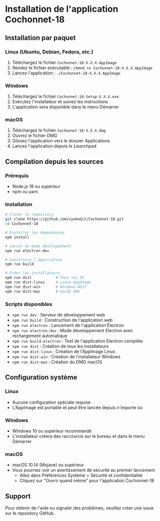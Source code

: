 # Installation de l'application Cochonnet-18

## Installation par paquet

### Linux (Ubuntu, Debian, Fedora, etc.)
1. Téléchargez le fichier `Cochonnet-18-X.X.X.AppImage`
2. Rendez le fichier exécutable : `chmod +x Cochonnet-18-X.X.X.AppImage`
3. Lancez l'application : `./Cochonnet-18-X.X.X.AppImage`

### Windows
1. Téléchargez le fichier `Cochonnet-18-Setup-X.X.X.exe`
2. Exécutez l'installateur et suivez les instructions
3. L'application sera disponible dans le menu Démarrer

### macOS
1. Téléchargez le fichier `Cochonnet-18-X.X.X.dmg`
2. Ouvrez le fichier DMG
3. Glissez l'application vers le dossier Applications
4. Lancez l'application depuis le Launchpad

## Compilation depuis les sources

### Prérequis
- Node.js 18 ou supérieur
- npm ou yarn

### Installation
```bash
# Cloner le repository
git clone https://github.com/syukoGit/Cochonnet-18.git
cd Cochonnet-18

# Installer les dépendances
npm install

# Lancer en mode développement
npm run electron-dev

# Construire l'application
npm run build

# Créer les installateurs
npm run dist           # Tous les OS
npm run dist-linux     # Linux AppImage
npm run dist-win       # Windows NSIS
npm run dist-mac       # macOS DMG
```

### Scripts disponibles

- `npm run dev` : Serveur de développement web
- `npm run build` : Construction de l'application web
- `npm run electron` : Lancement de l'application Electron
- `npm run electron-dev` : Mode développement Electron avec rechargement automatique
- `npm run build-electron` : Test de l'application Electron compilée
- `npm run dist` : Création de tous les installateurs
- `npm run dist-linux` : Création de l'AppImage Linux
- `npm run dist-win` : Création de l'installateur Windows
- `npm run dist-mac` : Création du DMG macOS

## Configuration système

### Linux
- Aucune configuration spéciale requise
- L'AppImage est portable et peut être lancée depuis n'importe où

### Windows
- Windows 10 ou supérieur recommandé
- L'installateur créera des raccourcis sur le bureau et dans le menu Démarrer

### macOS
- macOS 10.14 (Mojave) ou supérieur
- Vous pourriez voir un avertissement de sécurité au premier lancement
  - Allez dans Préférences Système > Sécurité et confidentialité
  - Cliquez sur "Ouvrir quand même" pour l'application Cochonnet-18

## Support

Pour obtenir de l'aide ou signaler des problèmes, veuillez créer une issue sur le repository GitHub.